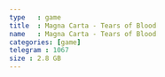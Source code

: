 ```yaml
---
type   : game
title  : Magna Carta - Tears of Blood
name   : Magna Carta - Tears of Blood
categories: [game]
telegram : 1067
size : 2.8 GB
---
```



